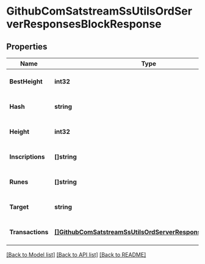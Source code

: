 # GithubComSatstreamSsUtilsOrdServerResponsesBlockResponse

## Properties
Name | Type | Description | Notes
------------ | ------------- | ------------- | -------------
**BestHeight** | **int32** |  | [optional] [default to null]
**Hash** | **string** |  | [optional] [default to null]
**Height** | **int32** |  | [optional] [default to null]
**Inscriptions** | **[]string** |  | [optional] [default to null]
**Runes** | **[]string** |  | [optional] [default to null]
**Target** | **string** |  | [optional] [default to null]
**Transactions** | [**[]GithubComSatstreamSsUtilsOrdServerResponsesTransaction**](github_com_satstream_ss-utils_ord_server_responses.Transaction.md) |  | [optional] [default to null]

[[Back to Model list]](../README.md#documentation-for-models) [[Back to API list]](../README.md#documentation-for-api-endpoints) [[Back to README]](../README.md)

